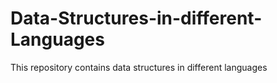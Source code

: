 # Data-Structures-in-different-Languages
This repository contains data structures in different languages
